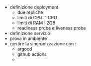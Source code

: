 * definizione deployment
  * due repliche
  * limiti di CPU: 1 CPU
  * limiti di RAM : 2GB
  * readiness probe e liveness probe
* definizione servizio
* prova in ambiente
* gestire la sincronizzazione con : 
  * argocd 
  * github actions
  *
